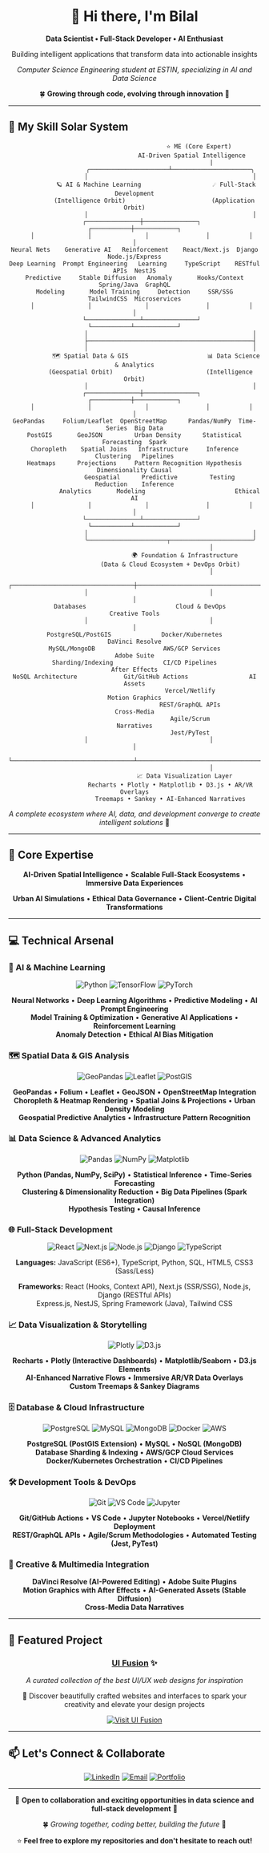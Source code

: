 <div align="center">

# 👋 Hi there, I'm Bilal

**Data Scientist • Full-Stack Developer • AI Enthusiast**

Building intelligent applications that transform data into actionable insights

*Computer Science Engineering student at ESTIN, specializing in AI and Data Science*

🍀 **Growing through code, evolving through innovation** 🌱

</div>

---

## 🌌 My Skill Solar System

<div align="center">

```
                                    ⭐️ ME (Core Expert)
                                AI-Driven Spatial Intelligence
                                           |
                    ╭──────────────────────┴──────────────────────╮
                    │                                              │
            🪐 AI & Machine Learning                    ☄️ Full-Stack Development
           (Intelligence Orbit)                        (Application Orbit)
                    │                                              │
    ┌───────────────┼───────────────┐                ┌───────────┼────────────┐
    │               │               │                │           │            │
Neural Nets    Generative AI   Reinforcement    React/Next.js  Django   Node.js/Express
Deep Learning  Prompt Engineering   Learning     TypeScript    RESTful APIs  NestJS
Predictive     Stable Diffusion   Anomaly       Hooks/Context Spring/Java  GraphQL
Modeling       Model Training     Detection     SSR/SSG       TailwindCSS  Microservices
    │               │               │                │           │            │
    └───────────────┴───────────────┘                └───────────┴────────────┘
                    │                                              │
                    ├──────────────────────────────────────────────┤
                    │                                              │
            🗺️ Spatial Data & GIS                      📊 Data Science & Analytics
         (Geospatial Orbit)                          (Intelligence Orbit)
                    │                                              │
    ┌───────────────┼───────────────┐                ┌───────────┼────────────┐
    │               │               │                │           │            │
GeoPandas     Folium/Leaflet  OpenStreetMap      Pandas/NumPy  Time-Series  Big Data
PostGIS       GeoJSON         Urban Density      Statistical   Forecasting  Spark
Choropleth    Spatial Joins   Infrastructure     Inference     Clustering   Pipelines
Heatmaps      Projections     Pattern Recognition Hypothesis   Dimensionality Causal
              Geospatial      Predictive         Testing       Reduction    Inference
              Analytics       Modeling                         Ethical AI
    │               │               │                │           │            │
    └───────────────┴───────────────┘                └───────────┴────────────┘
                    │                                              │
                    ╰──────────────────────┬───────────────────────╯
                                           │
                            🌍 Foundation & Infrastructure
                    (Data & Cloud Ecosystem + DevOps Orbit)
                                           │
        ┌──────────────────────────────────┼──────────────────────────────────┐
        │                                  │                                  │
   Databases                         Cloud & DevOps                   Creative Tools
        │                                  │                                  │
PostgreSQL/PostGIS              Docker/Kubernetes                  DaVinci Resolve
MySQL/MongoDB                   AWS/GCP Services                   Adobe Suite
Sharding/Indexing              CI/CD Pipelines                    After Effects
NoSQL Architecture             Git/GitHub Actions                 AI Assets
                               Vercel/Netlify                     Motion Graphics
                               REST/GraphQL APIs                  Cross-Media
                               Agile/Scrum                        Narratives
                               Jest/PyTest
        │                                  │                                  │
        └──────────────────────────────────┴──────────────────────────────────┘
                                           │
                            📈 Data Visualization Layer
                    Recharts • Plotly • Matplotlib • D3.js • AR/VR Overlays
                    Treemaps • Sankey • AI-Enhanced Narratives
```

*A complete ecosystem where AI, data, and development converge to create intelligent solutions* 🌱

</div>

---

## 🚀 Core Expertise

<div align="center">

**AI-Driven Spatial Intelligence** • **Scalable Full-Stack Ecosystems** • **Immersive Data Experiences**

**Urban AI Simulations** • **Ethical Data Governance** • **Client-Centric Digital Transformations**

</div>

---

## 💻 Technical Arsenal

### 🤖 AI & Machine Learning

<div align="center">

![Python](https://img.shields.io/badge/Python-14354C?style=for-the-badge&logo=python&logoColor=white)
![TensorFlow](https://img.shields.io/badge/TensorFlow-FF6F00?style=for-the-badge&logo=tensorflow&logoColor=white)
![PyTorch](https://img.shields.io/badge/PyTorch-EE4C2C?style=for-the-badge&logo=pytorch&logoColor=white)

**Neural Networks** • **Deep Learning Algorithms** • **Predictive Modeling** • **AI Prompt Engineering**  
**Model Training & Optimization** • **Generative AI Applications** • **Reinforcement Learning**  
**Anomaly Detection** • **Ethical AI Bias Mitigation**

</div>

### 🗺️ Spatial Data & GIS Analysis

<div align="center">

![GeoPandas](https://img.shields.io/badge/GeoPandas-139C5A?style=for-the-badge&logo=python&logoColor=white)
![Leaflet](https://img.shields.io/badge/Leaflet-199900?style=for-the-badge&logo=leaflet&logoColor=white)
![PostGIS](https://img.shields.io/badge/PostGIS-336791?style=for-the-badge&logo=postgresql&logoColor=white)

**GeoPandas** • **Folium** • **Leaflet** • **GeoJSON** • **OpenStreetMap Integration**  
**Choropleth & Heatmap Rendering** • **Spatial Joins & Projections** • **Urban Density Modeling**  
**Geospatial Predictive Analytics** • **Infrastructure Pattern Recognition**

</div>

### 📊 Data Science & Advanced Analytics

<div align="center">

![Pandas](https://img.shields.io/badge/Pandas-150458?style=for-the-badge&logo=pandas&logoColor=white)
![NumPy](https://img.shields.io/badge/NumPy-013243?style=for-the-badge&logo=numpy&logoColor=white)
![Matplotlib](https://img.shields.io/badge/Matplotlib-11557c?style=for-the-badge&logo=python&logoColor=white)

**Python (Pandas, NumPy, SciPy)** • **Statistical Inference** • **Time-Series Forecasting**  
**Clustering & Dimensionality Reduction** • **Big Data Pipelines (Spark Integration)**  
**Hypothesis Testing** • **Causal Inference**

</div>

### 🌐 Full-Stack Development

<div align="center">

![React](https://img.shields.io/badge/React-20232A?style=for-the-badge&logo=react&logoColor=61DAFB)
![Next.js](https://img.shields.io/badge/Next.js-000000?style=for-the-badge&logo=next.js&logoColor=white)
![Node.js](https://img.shields.io/badge/Node.js-339933?style=for-the-badge&logo=node.js&logoColor=white)
![Django](https://img.shields.io/badge/Django-092E20?style=for-the-badge&logo=django&logoColor=white)
![TypeScript](https://img.shields.io/badge/TypeScript-3178C6?style=for-the-badge&logo=typescript&logoColor=white)

**Languages:** JavaScript (ES6+), TypeScript, Python, SQL, HTML5, CSS3 (Sass/Less)

**Frameworks:** React (Hooks, Context API), Next.js (SSR/SSG), Node.js, Django (RESTful APIs)  
Express.js, NestJS, Spring Framework (Java), Tailwind CSS

</div>

### 📈 Data Visualization & Storytelling

<div align="center">

![Plotly](https://img.shields.io/badge/Plotly-3F4F75?style=for-the-badge&logo=plotly&logoColor=white)
![D3.js](https://img.shields.io/badge/D3.js-F9A03C?style=for-the-badge&logo=d3.js&logoColor=white)

**Recharts** • **Plotly (Interactive Dashboards)** • **Matplotlib/Seaborn** • **D3.js Elements**  
**AI-Enhanced Narrative Flows** • **Immersive AR/VR Data Overlays**  
**Custom Treemaps & Sankey Diagrams**

</div>

### 🗄️ Database & Cloud Infrastructure

<div align="center">

![PostgreSQL](https://img.shields.io/badge/PostgreSQL-316192?style=for-the-badge&logo=postgresql&logoColor=white)
![MySQL](https://img.shields.io/badge/MySQL-4479A1?style=for-the-badge&logo=mysql&logoColor=white)
![MongoDB](https://img.shields.io/badge/MongoDB-47A248?style=for-the-badge&logo=mongodb&logoColor=white)
![Docker](https://img.shields.io/badge/Docker-2496ED?style=for-the-badge&logo=docker&logoColor=white)
![AWS](https://img.shields.io/badge/AWS-232F3E?style=for-the-badge&logo=amazon-aws&logoColor=white)

**PostgreSQL (PostGIS Extension)** • **MySQL** • **NoSQL (MongoDB)**  
**Database Sharding & Indexing** • **AWS/GCP Cloud Services**  
**Docker/Kubernetes Orchestration** • **CI/CD Pipelines**

</div>

### 🛠️ Development Tools & DevOps

<div align="center">

![Git](https://img.shields.io/badge/Git-F05032?style=for-the-badge&logo=git&logoColor=white)
![VS Code](https://img.shields.io/badge/VS_Code-007ACC?style=for-the-badge&logo=visual-studio-code&logoColor=white)
![Jupyter](https://img.shields.io/badge/Jupyter-F37626?style=for-the-badge&logo=jupyter&logoColor=white)

**Git/GitHub Actions** • **VS Code** • **Jupyter Notebooks** • **Vercel/Netlify Deployment**  
**REST/GraphQL APIs** • **Agile/Scrum Methodologies** • **Automated Testing (Jest, PyTest)**

</div>

### 🎨 Creative & Multimedia Integration

<div align="center">

**DaVinci Resolve (AI-Powered Editing)** • **Adobe Suite Plugins**  
**Motion Graphics with After Effects** • **AI-Generated Assets (Stable Diffusion)**  
**Cross-Media Data Narratives**

</div>

---

## 🌟 Featured Project

<div align="center">

### **[UI Fusion](https://uifusion.vercel.app)** ✨

*A curated collection of the best UI/UX web designs for inspiration*

🎨 Discover beautifully crafted websites and interfaces to spark your creativity and elevate your design projects

[![Visit UI Fusion](https://img.shields.io/badge/Visit-UI_Fusion-blueviolet?style=for-the-badge&logo=vercel&logoColor=white)](https://uifusion.vercel.app)

</div>

---

## 📫 Let's Connect & Collaborate

<div align="center">

[![LinkedIn](https://img.shields.io/badge/LinkedIn-0A66C2?style=for-the-badge&logo=linkedin&logoColor=white)](https://linkedin.com/in/bilal-segaa-60b566306)
[![Email](https://img.shields.io/badge/Email-D14836?style=for-the-badge&logo=gmail&logoColor=white)](mailto:b_segaa@estin.dz)
[![Portfolio](https://img.shields.io/badge/Portfolio-000000?style=for-the-badge&logo=vercel&logoColor=white)](https://uifusion.vercel.app)

</div>

---

<div align="center">

💫 **Open to collaboration and exciting opportunities in data science and full-stack development** 💫

🍀 *Growing together, coding better, building the future* 🌱

⭐️ **Feel free to explore my repositories and don't hesitate to reach out!**

</div>
